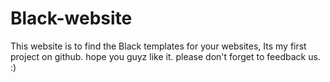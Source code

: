 # Black-website
This website is to find the Black templates for your websites,
Its my first project on github.
hope you guyz like it.
please don't forget to feedback us.
:)

